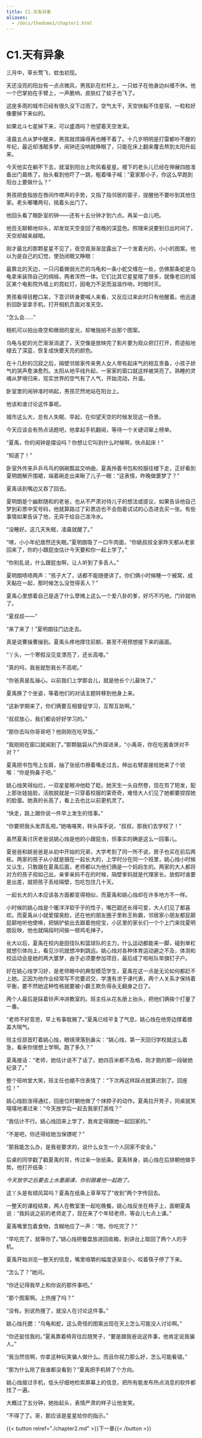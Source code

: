 ```yaml
---
title: C1.天有异象
aliases:
  - /docs/thedome1/chapter1.html
---
```


# C1.天有异象

三月中，草长莺飞，蚊虫初现。

天还没亮的阳台有一点点微风，男孩趴在栏杆上，一只蚊子在他身边纠缠不休。他一个巴掌拍在手臂上，一声脆响，皮肤红了蚊子也飞了。

这座多雨的城市已经有很久没下过雨了。空气太干，天空快黏不住星宿，一粒粒好像要掉下来似的。

如果北斗七星掉下来，可以盛酒吗？他望着天空发呆。

凌晨五点从梦中醒来，男孩就烦躁得再也睡不着了。十几岁明明是打雷都吵不醒的年纪，最近却浅眠多梦，闹钟还没响就睁眼了，只能在床上翻来覆去熬到太阳升起来。

今天他实在躺不下去，就溜到阳台上吹风看星星。楼下的老头儿已经在伸展四肢准备出门晨练了，抬头看到他吓了一跳，粗着嗓子喊：“夏家那小子，你这么早跑到阳台上要做什么？”

男孩把食指放在唇间作噤声的手势，又指了指邻居的窗子，提醒他不要吵到其他住家。老头嘟囔两句，摇着头出门了。

他回头看了眼卧室的钟——还有十五分钟才到六点。再呆一会儿吧。

他百无聊赖地仰头，却发现天空变回了夜晚的深蓝色。照理来说要到日出时间了，天空却越来越暗。

刚才最北的那颗星星不见了，夜空竟渐渐显露出了一个发着光的，小小的图案。他以为是自己的幻觉，使劲闭眼又睁眼：

最靠北的天边，一只闪着微弱光芒的乌龟和一条小蛇交缠在一处，仿佛那条蛇是乌龟拿来装饰自己的绸缎，两者浑然一体。它们比其它星星暗了很多，就像老旧的城区某个电影院外墙上的霓虹灯，因电力不足而滋滋作响，时暗时灭。

男孩看得目瞪口呆，下意识转身要喊人来看，又反应过来此时只有他醒着。他迅速折回卧室拿手机，打开相机页面对准天空。

“怎么会......”

相机可以拍出夜空和微弱的星光，却唯独拍不出那个图案。

乌龟与蛇的光芒渐渐消退了，天空像是放映完了影片要为观众把灯打开，奇迹般地褪去了深蓝，恢复成快要天亮的颜色。

在十几秒的沉寂之后，隔壁邻居家传来男人女人带有起床气的相互责备，小孩子娇气的哭声愈演愈烈。太阳从地平线升起，一家家的窗口就这样被哭亮了。熟睡的灵魂从梦境归来，现实世界的空气有了人气，开始流动，升温。

卧室里的闹钟准时响起，男孩茫然地站在阳台上。

他该和谁讨论这件事呢。

城市这么大，总有人失眠、早起，在仰望天空的时候发现这一奇景。

今天应该会有热点话题吧，他拿起手机翻阅，等待一个关键词窜上榜单。

“夏禹，你的闹钟是摆设吗？你想让它叫到什么时候啊，快点起床！”

“知道了！”

卧室外传来乒乒乓乓的锅碗瓢盆交响曲，夏禹拎着书包和校服往楼下走，正好看到夏明朗解开围裙，端着碗走出来瞅了儿子一眼：“这表情，昨晚做噩梦了？”

夏禹话到嘴边又吞了回去。

夏明朗是个幽默随和的老爸，也从不严肃对待儿子的想法或提议，如果告诉他自己梦到彩票中奖号码，他就算路过了彩票店也不会抱着试试的心态进去买一张。有些事情如果告诉了他，无异于给自己泼冷水。

“没睡好。这几天失眠，凌晨就醒了。”

“唷，小小年纪居然还失眠。”夏明朗吸了一口牛肉面，“你姚叔叔全家昨天都从老家回来了，你的小跟屁虫估计今天要和你一起上学了。”

“你别乱说，什么跟屁虫啊，让人听到了多丢人。”

夏明朗啧啧两声：“孩子大了，话都不能随便讲了。你们俩小时候睡一个被窝，成天黏在一起，那时候怎么没觉得丢人？”

夏禹心里想着自己是造了什么孽摊上这么一个爱八卦的爹，好巧不巧地，门铃就响了。

“夏叔叔——”

“来了来了！”夏明朗往门边走去。

真是说曹操曹操到。夏禹头疼地撑住前额，甚至不用预想接下来的画面。

“丫头，一个寒假没见变漂亮了，还长高喽。”

“真的吗，我爸就愁我长不高呢。”

“你爸真是乱操心。以前我们上学那会儿，就是他长个儿最快了。”

夏禹换了个坐姿，等着他们的对话主题转移到他身上来。

“这新学期来了，你们俩要互相督促学习，互帮互助啊。”

“叔叔放心，我们都会好好学习的。”

“那你去叫你哥哥吧？他刚刚在吃早饭。”

“我刚刚在窗口就闻到了。”那颗脑袋从门外探进来，“小禹哥，你在吃酱香饼对不对？”

夏禹把书包甩上左肩，抽了张纸巾擦着嘴走过去，伸出右臂直接给她来了个锁喉：“你是狗鼻子吧。”

姚心烛笑得灿烂，一双星星眼冲他眨了眨。她天生一头自然卷，现在剪了短发，配上那张娃娃脸，活脱脱就是一只穿着校服的蒙奇奇，难怪大人们见了她都要捏捏她的脸蛋。她真的长高了，看上去也比以前更机灵了。

“快走，路上跟你说一件早上发生的怪事。”

“你要把我头发弄乱啦。”她咯咯笑，转头挥手说，“叔叔，那我们去学校了！”

虽然夏禹讨厌老爸说姚心烛是他的小跟屁虫，但事实的确是这么一回事儿。

夏爸爸和姚爸爸是从初中开始的兄弟，大学考到了同一所不说，房子也买在前后两栋。两家的孩子从小就是捆在一起长大的，上学时分在同一个班里，姚心烛小时候又认生，只敢跟在夏禹后面，老师都以为他们俩是一个妈妈生的。两家的大人都将对方的孩子视如己出，亲爹亲妈不在的时候，隔壁爹妈就是代理家长。放假时谁要是出差，就把孩子丢给隔壁，包吃包住几十天。

一起长大的人本应该各方面都变得相似，而夏禹和姚心烛却在许多地方不一样。

小时候的姚心烛是个暖洋洋软乎乎的性子，嘴巴甜还长得可爱，大人们见了都喜欢。而夏禹从小就爱摆臭脸，还在他的朋友圈子里称王称霸，邻居家小朋友都屁颠屁颠地听他使唤，把锅铲偷出去跟着他挖宝，小区里的家长们一个个上门来找夏明朗反映，他也就隔段时间挨一顿鸡毛掸子。

长大以后，夏禹在校内是田径队和篮球队的主力，什么运动都能来一脚，碰到单杠就想引体向上，看见沙坑就想冲刺跳远。姚心烛对各种体育运动避之不及，体测和校运动会是她的两大噩梦，由于必须要参加项目，最后成了啦啦队举旗钉子户。

好在姚心烛学习好，是老师眼中的典型模范学生，夏禹在这一点是无论如何都赶不上她。正因为他作业经常写不完要迟交，学渣有求于课代表，两个人关系才保持着平衡，要不然她这种性格就要被小霸王欺负得永无翻身之日了。

两个人最后是踩着铃声冲进教室的。班主任从花名册上抬头，把他们俩挨个打量了一番。

“老师不好意思，早上有事耽搁了。”夏禹已经平复了气息，姚心烛在他旁边撑着膝盖大喘气。

班主任颔首盯着姚心烛，眼镜滑落到鼻尖：“姚心烛，第一天回归学校就这么着急，看来你很想上学啊。跑了多久？”

夏禹接话：“老师，她估计说不了话了。她四百米都不及格，刚才跑的那一段破她纪录了。”

整个班哄堂大笑，班主任也绷不住表情了：“下次再这样踩点就算迟到了。回座位！”

姚心烛脸涨得通红，回座位时朝他做了个抹脖子的动作。夏禹拉开凳子，同桌就笑嘻嘻地凑过来：“今天放学后一起去我家打游戏？”

“我估计不行。姚心烛回来上学了，我肯定得跟她一起回家的。”

“不是吧，你还得给她当保镖呢？”

“那我能怎么办，是我爸要求的，说什么女生一个人回家不安全。”

后桌的同学戳了戳夏禹的背，传过来一张纸条。夏禹转身，姚心烛在后排朝他做手势。他打开纸条：

*今天放学之后要去上水墨画课，你别跟着他一起跑了。*

这丫头是有顺风耳吗？夏禹在纸条上草草写了“收到”两个字传回去。

一整天的课程结束，两人在教室里一起吃晚餐。姚心烛反坐在椅子上，面朝夏禹说：“我妈说之前的老师走了，现在来了个年轻老师，等会儿七点上课。”

夏禹嘴里包着食物，含糊地应了一声：“嗯。你吃完了？”

“早吃完了，就等你了。”姚心烛把餐盘放进回收箱，到讲台上取回了两个人的手机。

夏禹开始浏览一整天的信息，嘴里咀嚼的幅度逐渐变小，咬着筷子停了下来。

“怎么了？”她问。

“你还记得我早上和你说的那件事吧。”

“那个图案啊。上热搜了吗？”

“没有。别说热搜了，就没人在讨论这件事。”

姚心烛托腮：“乌龟和蛇，这么奇怪的图案出现在天上怎么可能没人讨论啊。”

“你还挺信我的。”夏禹靠着椅背往后翘凳子，“要是跟我爸说这件事，他肯定说我骗人。”

“我当然信啊，你拿这种玩笑骗人做什么。而且你视力那么好，怎么可能看错。”

“那为什么除了我谁都没看到？”夏禹把手机转了个方向。

姚心烛接过手机，低头仔细地检索屏幕上的信息，把所有能发布热点消息的软件都找了一遍。

大概过了五分钟，她抬起头，表情严肃的样子让他发笑。

“不得了了。哥，那应该是星星给你的指示。”

{{< button relref="./chapter2.md" >}}下一章{{< /button >}}
